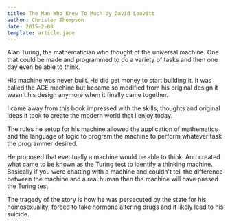 ```yaml
---
title: The Man Who Knew To Much by David Leavitt
author: Christen Thompson
date: 2015-2-08
template: article.jade 
---
```


Alan Turing, the mathematician who thought of the universal machine.  One that could be made and programmed to do a variety of tasks and then one day even be able to think.

<span class="more"></span>

His machine was never built.  He did get money to start building it.  It was called the ACE machine but became so modified from his original design it wasn't his design anymore when it finally came together.

I came away from this book impressed with the skills, thoughts and original ideas it took to create the modern world that I enjoy today. 

The rules he setup for his machine allowed the application of mathematics and the language of logic to program the machine to perform whatever task the programmer desired.

He proposed that eventually a machine would be able to think.  And created what came to be known as the Turing test to identify a thinking machine.  Basically if you were chatting with a machine and couldn't tell the difference between the machine and a real human then the machine will have passed the Turing test.

The tragedy of the story is how he was persecuted by the state for his homosexuality, forced to take hormone altering drugs and it likely lead to his suicide.  

